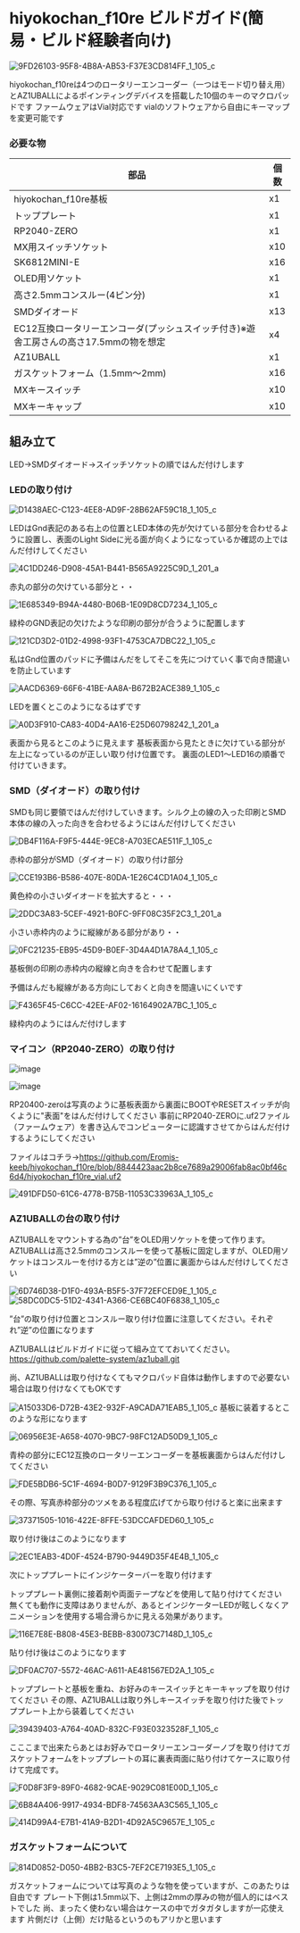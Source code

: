 # hiyokochan_f10re ビルドガイド(簡易・ビルド経験者向け)

![9FD26103-95F8-4B8A-AB53-F37E3CD814FF_1_105_c](https://github.com/user-attachments/assets/98ff8c7e-a772-44c4-98ff-d9d73f96f4ac)


hiyokochan_f10reは4つのロータリーエンコーダー（一つはモード切り替え用）とAZ1UBALLによるポインティングデバイスを搭載した10個のキーのマクロパッドです
ファームウェアはVial対応です
vialのソフトウェアから自由にキーマップを変更可能です


### 必要な物



部品|個数
--|--
hiyokochan_f10re基板|x1
トッププレート|x1
RP2040-ZERO|x1
MX用スイッチソケット|x10
SK6812MINI-E |x16
OLED用ソケット |x1
高さ2.5mmコンスルー(4ピン分) |x1
SMDダイオード |x13
EC12互換ロータリーエンコーダ(プッシュスイッチ付き)※遊舎工房さんの高さ17.5mmの物を想定 |x4
AZ1UBALL |x1
ガスケットフォーム（1.5mm〜2mm) |x16
MXキースイッチ |x10
MXキーキャップ |x10




## 組み立て

LED→SMDダイオード→スイッチソケットの順ではんだ付けします

### LEDの取り付け

![D1438AEC-C123-4EE8-AD9F-28B62AF59C18_1_105_c](https://github.com/user-attachments/assets/b01ce70b-26af-452e-b86c-6f833be12e88)


LEDはGnd表記のある右上の位置とLED本体の先が欠けている部分を合わせるように設置し、表面のLight Sideに光る面が向くようになっているか確認の上ではんだ付けしてください

![4C1DD246-D908-45A1-B441-B565A9225C9D_1_201_a](https://github.com/user-attachments/assets/abda2830-7115-4a42-a6bf-e7282904eb4c)

赤丸の部分の欠けている部分と・・


![1E685349-B94A-4480-B06B-1E09D8CD7234_1_105_c](https://github.com/user-attachments/assets/e235d5ff-dd6e-4c39-9e30-6a863a82a41b)

緑枠のGND表記の欠けたような印刷の部分が合うように配置します

![121CD3D2-01D2-4998-93F1-4753CA7DBC22_1_105_c](https://github.com/user-attachments/assets/82a876e2-4903-47f9-bf64-5f3033610344)

私はGnd位置のパッドに予備はんだをしてそこを先につけていく事で向き間違いを防止しています


![AACD6369-66F6-41BE-AA8A-B672B2ACE389_1_105_c](https://github.com/user-attachments/assets/1d01bea9-b180-4298-98a7-03b3cce98f46)

LEDを置くとこのようになるはずです


![A0D3F910-CA83-40D4-AA16-E25D60798242_1_201_a](https://github.com/user-attachments/assets/942b001e-9ffa-49e1-a9d3-2f6d74604570)

表面から見るとこのように見えます
基板表面から見たときに欠けている部分が左上になっているのが正しい取り付け位置です。
裏面のLED1〜LED16の順番で付けていきます。


### SMD（ダイオード）の取り付け

SMDも同じ要領ではんだ付けしていきます。シルク上の線の入った印刷とSMD本体の線の入った向きを合わせるようにはんだ付けしてください

![DB4F116A-F9F5-444E-9EC8-A703ECAE511F_1_105_c](https://github.com/user-attachments/assets/007c5e54-941a-493c-9743-634721ed3d44)

赤枠の部分がSMD（ダイオード）の取り付け部分

![CCE193B6-B586-407E-80DA-1E26C4CD1A04_1_105_c](https://github.com/user-attachments/assets/2f34d51e-ba56-4fb3-bfbf-2a3016460cdc)

黄色枠の小さいダイオードを拡大すると・・・

![2DDC3A83-5CEF-4921-B0FC-9FF08C35F2C3_1_201_a](https://github.com/user-attachments/assets/03dcead0-b42c-49c8-963d-3cf0ec3464ec)

小さい赤枠内のように縦線がある部分があり・・


![0FC21235-EB95-45D9-B0EF-3D4A4D1A78A4_1_105_c](https://github.com/user-attachments/assets/eb1f0cc7-c559-4efe-9615-61ea2564b7fa)

基板側の印刷の赤枠内の縦線と向きを合わせて配置します

予備はんだも縦線がある方向にしておくと向きを間違いにくいです



![F4365F45-C6CC-42EE-AF02-16164902A7BC_1_105_c](https://github.com/user-attachments/assets/080fff23-a16a-40e8-b451-3bda3460f185)

緑枠内のようにはんだ付けします



### マイコン（RP2040-ZERO）の取り付け




![image](https://github.com/user-attachments/assets/f38c502a-88ec-41c0-98e9-c62e90bdf8ca)



![image](https://github.com/user-attachments/assets/03da02e9-dfe1-4ce2-82e7-f61ff2b2d355)

RP20400-zeroは写真のように基板表面から裏面にBOOTやRESETスイッチが向くように"表面"をはんだ付けしてください
事前にRP2040-ZEROに.uf2ファイル（ファームウェア）を書き込んでコンピューターに認識すさせてからはんだ付けするようにしてください


ファイルはコチラ→https://github.com/Eromis-keeb/hiyokochan_f10re/blob/8844423aac2b8ce7689a29006fab8ac0bf46c6d4/hiyokochan_f10re_vial.uf2






![491DFD50-61C6-4778-B75B-11053C33963A_1_105_c](https://github.com/user-attachments/assets/1f788524-1eb5-4ddd-80dc-1c58d3a804de)



### AZ1UBALLの台の取り付け


AZ1UBALLをマウントする為の”台”をOLED用ソケットを使って作ります。
AZ1UBALLは高さ2.5mmのコンスルーを使って基板に固定しますが、OLED用ソケットはコンスルーを付ける方とは”逆の”位置に裏面からはんだ付けしてください




![6D746D38-D1F0-493A-B5F5-37F72EFCED9E_1_105_c](https://github.com/user-attachments/assets/e08a0f56-c813-42a5-978a-5430d32cd9d2)
![58DC0DC5-51D2-4341-A366-CE6BC40F6838_1_105_c](https://github.com/user-attachments/assets/8244aff5-a5ba-4269-9f74-bfc0dca34d2e)

”台”の取り付け位置とコンスルー取り付け位置に注意してください。それぞれ”逆”の位置になります

AZ1UBALLはビルドガイドに従って組み立てておいてください。
https://github.com/palette-system/az1uball.git

尚、AZ1UBALLは取り付けなくてもマクロパッド自体は動作しますので必要ない場合は取り付けなくてもOKです



![A15033D6-D72B-43E2-932F-A9CADA71EAB5_1_105_c](https://github.com/user-attachments/assets/a49103af-08b4-4af1-bb82-3101559cfed7)
基板に装着するとこのような形になります



![06956E3E-A658-4070-9BC7-98FC12AD50D9_1_105_c](https://github.com/user-attachments/assets/876b67ed-1121-4759-beec-994c50483507)

青枠の部分にEC12互換のロータリーエンコーダーを基板裏面からはんだ付けしてください

![FDE5BDB6-5C1F-4694-B0D7-9129F3B9C376_1_105_c](https://github.com/user-attachments/assets/c78740a1-4c88-4b3e-a1a9-2385eae2639b)

その際、写真赤枠部分のツメをある程度広げてから取り付けると楽に出来ます

![37371505-1016-422E-8FFE-53DCCAFDED60_1_105_c](https://github.com/user-attachments/assets/27711cb3-f30a-4020-913d-aea81e40a16a)

取り付け後はこのようになります

![2EC1EAB3-4D0F-4524-B790-9449D35F4E4B_1_105_c](https://github.com/user-attachments/assets/7b8e3162-83a7-4c4f-9f8f-8279d12cdc30)

次にトッププレートにインジケーターバーを取り付けます

トッププレート裏側に接着剤や両面テープなどを使用して貼り付けてください
無くても動作に支障はありませんが、あるとインジケーターLEDが眩しくなくアニメーションを使用する場合滑らかに見える効果があります。

![116E7E8E-B808-45E3-BEBB-830073C7148D_1_105_c](https://github.com/user-attachments/assets/ef9fc64e-bf6d-4ec1-9a52-2ea4d124693a)

貼り付け後はこのようになります

![DF0AC707-5572-46AC-A611-AE481567ED2A_1_105_c](https://github.com/user-attachments/assets/9e62f0bf-da9f-4c00-9652-5e7c6d805b26)

トッププレートと基板を重ね、お好みのキースイッチとキーキャップを取り付けてください
その際、AZ1UBALLは取り外しキースイッチを取り付けた後でトッププレート上から装着してください

![39439403-A764-40AD-832C-F93E0323528F_1_105_c](https://github.com/user-attachments/assets/b3878848-305e-4204-a0d7-7ef9b22b80ea)


こここまで出来たらあとはお好みでロータリーエンコーダーノブを取り付けてガスケットフォームをトッププレートの耳に裏表両面に貼り付けてケースに取り付けて完成です。


![F0D8F3F9-89F0-4682-9CAE-9029C081E00D_1_105_c](https://github.com/user-attachments/assets/c946c44d-2759-459b-bbbb-0f01d391866e)


![6B84A406-9917-4934-BDF8-74563AA3C565_1_105_c](https://github.com/user-attachments/assets/89e8d769-3c1b-4b21-a95e-beebdca4ee98)


![414D99A4-E7B1-41A9-B2D1-4D92A5C9657E_1_105_c](https://github.com/user-attachments/assets/ca6e7654-5376-4dc7-81e4-bab141ee249b)



### ガスケットフォームについて

![814D0852-D050-4BB2-B3C5-7EF2CE7193E5_1_105_c](https://github.com/user-attachments/assets/cd8b4f6d-0eb8-47d3-95f1-23e971ee2097) 

ガスケットフォームについては写真のような物を使っていますが、このあたりは自由です
プレート下側は1.5mm以下、上側は2mmの厚みの物が個人的にはベストでした
尚、まったく使わない場合はケースの中でガタガタしますが一応使えます
片側だけ（上側）だけ貼るというのもアリかと思います




